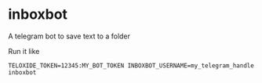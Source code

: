 # inboxbot
A telegram bot to save text to a folder

Run it like 

```console
TELOXIDE_TOKEN=12345:MY_BOT_TOKEN INBOXBOT_USERNAME=my_telegram_handle inboxbot
```

